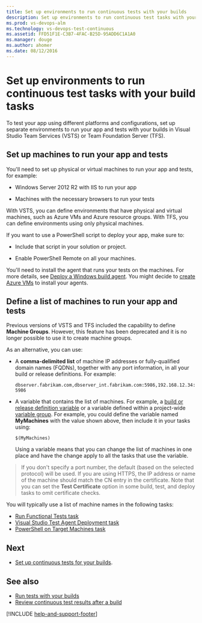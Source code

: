 ```yaml
---
title: Set up environments to run continuous tests with your builds
description: Set up environments to run continuous test tasks with your build tasks
ms.prod: vs-devops-alm
ms.technology: vs-devops-test-continuous
ms.assetid: FFD51F1E-C3B7-4FAC-B25D-95ADD6C1A1A0
ms.manager: douge
ms.author: ahomer
ms.date: 08/12/2016
---
```


# Set up environments to run continuous test tasks with your build tasks

<!-- [!INCLUDE [version-header-ts-tfs](_shared/version-header-ts-tfs.md)] -->

To test your app using different platforms and configurations,
set up separate environments to run your app and tests with your
builds in Visual Studio Team Services (VSTS) or Team Foundation Server (TFS).

## Set up machines to run your app and tests

You'll need to set up physical or virtual machines to run your app and tests, for example:

* Windows Server 2012 R2 with IIS to run your app

* Machines with the necessary browsers to run your tests

With VSTS, you can define environments that have physical and virtual machines, such as Azure VMs and Azure resource groups. With TFS, you can define environments using only physical machines.

If you want to use a PowerShell script to deploy your app, make sure to:

* Include that script in your solution or project.

* Enable PowerShell Remote on all your machines.

You'll need to install the agent that runs your tests on the machines. For more details, see
[Deploy a Windows build agent](../../build-release/actions/agents/v2-windows.md).
You might decide to [create Azure VMs](https://docs.microsoft.com/azure/virtual-machines/windows/quick-create-portal)
to install your agents.

## Define a list of machines to run your app and tests

Previous versions of VSTS and TFS included the capability to define
**Machine Groups**. However, this feature has been deprecated and it is no longer
possible to use it to create machine groups.

As an alternative, you can use:

* A **comma-delimited list** of machine IP addresses or 
  fully-qualified domain names (FQDNs), together with any port information,
  in all your build or release definitions. For example: 

  `dbserver.fabrikam.com,dbserver_int.fabrikam.com:5986,192.168.12.34:5986`
 
* A variable that contains the list of machines. For example, a
  [build or release definition variable](../../build-release/concepts/definitions/release/variables.md)
  or a variable defined within a project-wide 
  [variable group](../../build-release/concepts/library/variable-groups.md). For example, you could define the variable
  named **MyMachines** with the value shown above, then include it in
  your tasks using:

  `$(MyMachines)`

  Using a variable means that you can change the list of machines in one place
  and have the change apply to all the tasks that use the variable.

>If you don't specify a port number, the default (based on the selected protocol)
will be used. If you are using HTTPS, the IP address or name of the machine should
match the CN entry in the certificate. Note that you can set the **Test
Certificate** option in some build, test, and deploy tasks to omit certificate checks.

You will typically use a list of machine names in the following tasks:

* [Run Functional Tests task](../../build-release/tasks/test/run-functional-tests.md)
* [Visual Studio Test Agent Deployment task](../../build-release/tasks/test/visual-studio-test-agent-deployment.md) 
* [PowerShell on Target Machines task](../../build-release/tasks/deploy/powershell-on-target-machines.md)

## Next 

* [Set up continuous tests for your builds](set-up-continuous-testing-builds.md).

## See also

* [Run tests with your builds](getting-started-with-continuous-testing.md)
* [Review continuous test results after a build](review-continuous-test-results-after-build.md)

[!INCLUDE [help-and-support-footer](_shared/help-and-support-footer.md)] 
